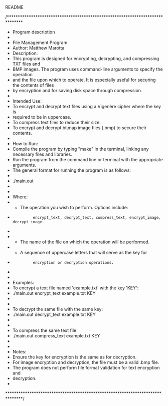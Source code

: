README

/*******************************************************************************
* Program description
*
* File Management Program
* Author: Matthew Marotta
* Description:
* This program is designed for encrypting, decrypting, and compressing TXT files and
* BMP images. The program uses command-line arguments to specify the operation
* and the file upon which to operate. It is especially useful for securing the contents of files
* by encryption and for saving disk space through compression.
* 
* Intended Use:
* To encrypt and decrypt text files using a Vigenère cipher where the key is
* required to be in uppercase.
* To compress text files to reduce their size.
* To encrypt and decrypt bitmap image files (.bmp) to secure their contents.
* 
* How to Run:
* Compile the program by typing "make" in the terminal, linking any necessary files and libraries.
* Run the program from the command line or terminal with the appropriate arguments.
* The general format for running the program is as follows:
* 
*  ./main.out <operation> <filename> <key>
*   
* 
* Where:
* - The operation you wish to perform. Options include:
*              encrypt_text, decrypt_text, compress_text, encrypt_image, decrypt_image.
*   
* - The name of the file on which the operation will be performed.
* - A sequence of uppercase letters that will serve as the key for
*              encryption or decryption operations.
*   
* 
* Examples:
* To encrypt a text file named 'example.txt' with the key 'KEY':
*  ./main.out encrypt_text example.txt KEY
*   
* 
* To decrypt the same file with the same key:
*  ./main.out decrypt_text example.txt KEY
*   
* 
* To compress the same text file:
*  ./main.out compress_text example.txt KEY
*   
* 
* Notes:
* Ensure the key for encryption is the same as for decryption.
* For image encryption and decryption, the file must be a valid .bmp file.
* The program does not perform file format validation for text encryption and
* decryption.
* 
*******************************************************************************/
